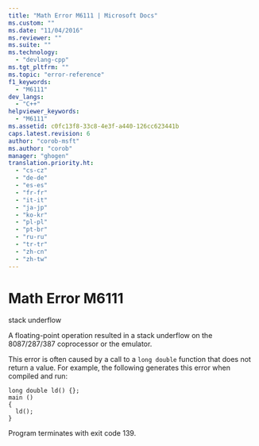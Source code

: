 ```yaml
---
title: "Math Error M6111 | Microsoft Docs"
ms.custom: ""
ms.date: "11/04/2016"
ms.reviewer: ""
ms.suite: ""
ms.technology: 
  - "devlang-cpp"
ms.tgt_pltfrm: ""
ms.topic: "error-reference"
f1_keywords: 
  - "M6111"
dev_langs: 
  - "C++"
helpviewer_keywords: 
  - "M6111"
ms.assetid: c0fc13f8-33c8-4e3f-a440-126cc623441b
caps.latest.revision: 6
author: "corob-msft"
ms.author: "corob"
manager: "ghogen"
translation.priority.ht: 
  - "cs-cz"
  - "de-de"
  - "es-es"
  - "fr-fr"
  - "it-it"
  - "ja-jp"
  - "ko-kr"
  - "pl-pl"
  - "pt-br"
  - "ru-ru"
  - "tr-tr"
  - "zh-cn"
  - "zh-tw"
---
```

# Math Error M6111
stack underflow  
  
 A floating-point operation resulted in a stack underflow on the 8087/287/387 coprocessor or the emulator.  
  
 This error is often caused by a call to a `long double` function that does not return a value. For example, the following generates this error when compiled and run:  
  
```  
long double ld() {};  
main ()  
{  
  ld();  
}  
```  
  
 Program terminates with exit code 139.